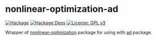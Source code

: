 nonlinear-optimization-ad
=========================

[![Hackage](https://img.shields.io/hackage/v/nonlinear-optimization-ad.svg)](https://hackage.haskell.org/package/nonlinear-optimization-ad)
[![Hackage Deps](https://img.shields.io/hackage-deps/v/nonlinear-optimization-ad.svg)](https://packdeps.haskellers.com/feed?needle=nonlinear-optimization-ad)
[![License: GPL v3](https://img.shields.io/badge/License-GPL%20v3-blue.svg)](https://www.gnu.org/licenses/gpl-3.0)

Wrapper of [nonlinear-optimization](https://hackage.haskell.org/package/nonlinear-optimization) package for using with [ad](https://hackage.haskell.org/package/ad) package.
